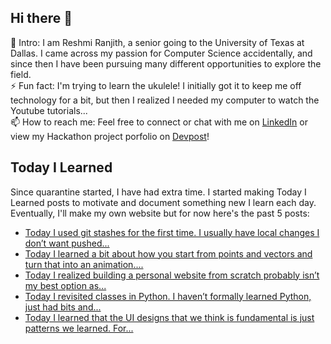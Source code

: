 ## Hi there 👋

🔭  Intro: I am Reshmi Ranjith, a senior going to the University of Texas at Dallas. I came across my passion for Computer Science accidentally, and since then I have been pursuing many different opportunities to explore the field.
<br/> ⚡ Fun fact: I'm trying to learn the ukulele! I initially got it to keep me off technology for a bit, but then I realized I needed my computer to watch the Youtube tutorials...
<br/>📫  How to reach me: Feel free to connect or chat with me on [LinkedIn](https://www.linkedin.com/in/reshmi-ranjith/) or view my Hackathon project porfolio on [Devpost](https://devpost.com/ReshmiCode)!

## Today I Learned

Since quarantine started, I have had extra time. I started making Today I Learned posts to motivate and document something new I learn each day. Eventually, I'll make my own website but for now here's the past 5 posts:

<!-- BLOG-POST-LIST:START -->
- [Today I used git stashes for the first time. I usually have local changes I don&rsquo;t want pushed...](https://simplyprogramming.tumblr.com/post/627479475248119808)
- [Today I learned a bit about how you start from points and vectors and turn that into an animation....](https://simplyprogramming.tumblr.com/post/627389688864522240)
- [Today I realized building a personal website from scratch probably isn&rsquo;t my best option as...](https://simplyprogramming.tumblr.com/post/627214284902088704)
- [Today I revisited classes in Python. I haven&rsquo;t formally learned Python, just had bits and...](https://simplyprogramming.tumblr.com/post/627118021212798976)
- [Today I learned that the UI designs that we think is fundamental is just patterns we learned. For...](https://simplyprogramming.tumblr.com/post/626936402865782784)
<!-- BLOG-POST-LIST:END -->

<!--
**ReshmiCode/ReshmiCode** is a ✨ _special_ ✨ repository because its `README.md` (this file) appears on your GitHub profile.

Here are some ideas to get you started:

- 🔭 I’m currently working on ...
- 🌱 I’m currently learning ...
- 👯 I’m looking to collaborate on ...
- 🤔 I’m looking for help with ...
- 💬 Ask me about ...
- 📫 How to reach me: ...
- 😄 Pronouns: ...
- ⚡ Fun fact: ...
-->
